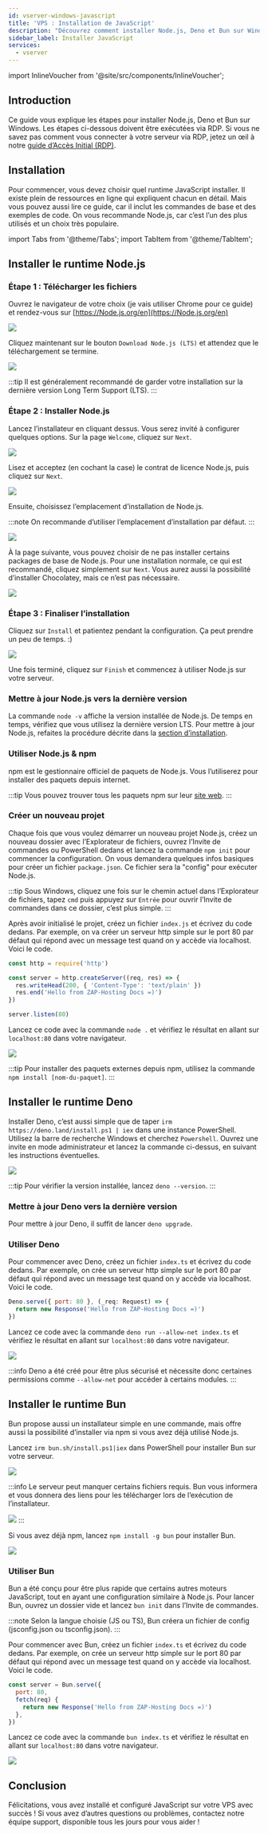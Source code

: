 ```yaml
---
id: vserver-windows-javascript
title: 'VPS : Installation de JavaScript'
description: "Découvrez comment installer Node.js, Deno et Bun sur Windows pour configurer efficacement votre environnement d'exécution JavaScript → En savoir plus maintenant"
sidebar_label: Installer JavaScript
services:
  - vserver
---
```


import InlineVoucher from '@site/src/components/InlineVoucher';

## Introduction

Ce guide vous explique les étapes pour installer Node.js, Deno et Bun sur Windows. Les étapes ci-dessous doivent être exécutées via RDP. Si vous ne savez pas comment vous connecter à votre serveur via RDP, jetez un œil à notre [guide d’Accès Initial (RDP)](vserver-windows-userdp.md).
<InlineVoucher />

## Installation

Pour commencer, vous devez choisir quel runtime JavaScript installer. Il existe plein de ressources en ligne qui expliquent chacun en détail. Mais vous pouvez aussi lire ce guide, car il inclut les commandes de base et des exemples de code. On vous recommande Node.js, car c’est l’un des plus utilisés et un choix très populaire.

import Tabs from '@theme/Tabs';
import TabItem from '@theme/TabItem';

<Tabs>
<TabItem value="Node.js Runtime" label="Node.js" default>

## Installer le runtime Node.js

### Étape 1 : Télécharger les fichiers
Ouvrez le navigateur de votre choix (je vais utiliser Chrome pour ce guide) et rendez-vous sur [https://Node.js.org/en](https://Node.js.org/en)

![](https://screensaver01.zap-hosting.com/index.php/s/FXEML6xiCedS7Nq/preview)

Cliquez maintenant sur le bouton `Download Node.js (LTS)` et attendez que le téléchargement se termine.

![](https://screensaver01.zap-hosting.com/index.php/s/EwjMejMYykPCQRQ/preview)

:::tip
Il est généralement recommandé de garder votre installation sur la dernière version Long Term Support (LTS).
:::

### Étape 2 : Installer Node.js
Lancez l’installateur en cliquant dessus. Vous serez invité à configurer quelques options. Sur la page `Welcome`, cliquez sur `Next`.

![](https://screensaver01.zap-hosting.com/index.php/s/4kZo7AFbMk58c2E/preview)

Lisez et acceptez (en cochant la case) le contrat de licence Node.js, puis cliquez sur `Next`.

![](https://screensaver01.zap-hosting.com/index.php/s/sDNjGj7fCqHRFGp/preview)

Ensuite, choisissez l’emplacement d’installation de Node.js.

:::note
On recommande d’utiliser l’emplacement d’installation par défaut.
:::

![](https://screensaver01.zap-hosting.com/index.php/s/L2wNRLFfEo3H6wn/preview)

À la page suivante, vous pouvez choisir de ne pas installer certains packages de base de Node.js. Pour une installation normale, ce qui est recommandé, cliquez simplement sur `Next`. Vous aurez aussi la possibilité d’installer Chocolatey, mais ce n’est pas nécessaire.

![](https://screensaver01.zap-hosting.com/index.php/s/y6ssQbn2psE5sFt/preview)

### Étape 3 : Finaliser l’installation
Cliquez sur `Install` et patientez pendant la configuration. Ça peut prendre un peu de temps. :)

![](https://screensaver01.zap-hosting.com/index.php/s/Bdr4pfwS2HRoaS2/preview)

Une fois terminé, cliquez sur `Finish` et commencez à utiliser Node.js sur votre serveur.

### Mettre à jour Node.js vers la dernière version

La commande `node -v` affiche la version installée de Node.js. De temps en temps, vérifiez que vous utilisez la dernière version LTS. Pour mettre à jour Node.js, refaites la procédure décrite dans la [section d’installation](vserver-windows-javascript.md).

### Utiliser Node.js & npm

npm est le gestionnaire officiel de paquets de Node.js. Vous l’utiliserez pour installer des paquets depuis internet.

:::tip
Vous pouvez trouver tous les paquets npm sur leur [site web](https://www.npmjs.com/).
:::

### Créer un nouveau projet

Chaque fois que vous voulez démarrer un nouveau projet Node.js, créez un nouveau dossier avec l’Explorateur de fichiers, ouvrez l’Invite de commandes ou PowerShell dedans et lancez la commande `npm init` pour commencer la configuration. On vous demandera quelques infos basiques pour créer un fichier `package.json`. Ce fichier sera la "config" pour exécuter Node.js.

:::tip
Sous Windows, cliquez une fois sur le chemin actuel dans l’Explorateur de fichiers, tapez `cmd` puis appuyez sur `Entrée` pour ouvrir l’Invite de commandes dans ce dossier, c’est plus simple.
:::

Après avoir initialisé le projet, créez un fichier `index.js` et écrivez du code dedans. Par exemple, on va créer un serveur http simple sur le port 80 par défaut qui répond avec un message test quand on y accède via localhost. Voici le code.

```js
const http = require('http')

const server = http.createServer((req, res) => {
  res.writeHead(200, { 'Content-Type': 'text/plain' })
  res.end('Hello from ZAP-Hosting Docs =)')
})

server.listen(80)
```

Lancez ce code avec la commande `node .` et vérifiez le résultat en allant sur `localhost:80` dans votre navigateur.

![](https://screensaver01.zap-hosting.com/index.php/s/kWRi9agrzkWc4rw/preview)

:::tip
Pour installer des paquets externes depuis npm, utilisez la commande `npm install [nom-du-paquet]`.
:::

</TabItem>

<TabItem value="Deno Runtime" label="Deno" default>

## Installer le runtime Deno

Installer Deno, c’est aussi simple que de taper `irm https://deno.land/install.ps1 | iex` dans une instance PowerShell. Utilisez la barre de recherche Windows et cherchez `Powershell`. Ouvrez une invite en mode administrateur et lancez la commande ci-dessus, en suivant les instructions éventuelles.

![](https://screensaver01.zap-hosting.com/index.php/s/jTdDo6c2Kx42o8B/preview)

:::tip
Pour vérifier la version installée, lancez `deno --version`.
:::

### Mettre à jour Deno vers la dernière version

Pour mettre à jour Deno, il suffit de lancer `deno upgrade`.

### Utiliser Deno

Pour commencer avec Deno, créez un fichier `index.ts` et écrivez du code dedans. Par exemple, on crée un serveur http simple sur le port 80 par défaut qui répond avec un message test quand on y accède via localhost. Voici le code.

```js
Deno.serve({ port: 80 }, (_req: Request) => {
  return new Response('Hello from ZAP-Hosting Docs =)')
})
```

Lancez ce code avec la commande `deno run --allow-net index.ts` et vérifiez le résultat en allant sur `localhost:80` dans votre navigateur.

![](https://screensaver01.zap-hosting.com/index.php/s/rswYFXWM9D5grpS/preview)

:::info
Deno a été créé pour être plus sécurisé et nécessite donc certaines permissions comme `--allow-net` pour accéder à certains modules.
:::

</TabItem>

<TabItem value="Bun Runtime" label="Bun" default>

## Installer le runtime Bun

Bun propose aussi un installateur simple en une commande, mais offre aussi la possibilité d’installer via npm si vous avez déjà utilisé Node.js.

<Tabs>
<TabItem value="command" label="Commande" default>

Lancez `irm bun.sh/install.ps1|iex` dans PowerShell pour installer Bun sur votre serveur.

![](https://screensaver01.zap-hosting.com/index.php/s/65oooTQRGQPW8DS/preview)

:::info
Le serveur peut manquer certains fichiers requis. Bun vous informera et vous donnera des liens pour les télécharger lors de l’exécution de l’installateur.

![](https://screensaver01.zap-hosting.com/index.php/s/kZsc5DF3BAiQ2fF/preview)
:::

</TabItem>
<TabItem value="npm" label="npm">

Si vous avez déjà npm, lancez `npm install -g bun` pour installer Bun.

![](https://screensaver01.zap-hosting.com/index.php/s/cejbBAQdHxkrm2A/preview)

</TabItem>
</Tabs>

### Utiliser Bun

Bun a été conçu pour être plus rapide que certains autres moteurs JavaScript, tout en ayant une configuration similaire à Node.js. Pour lancer Bun, ouvrez un dossier vide et lancez `bun init` dans l’Invite de commandes.

:::note
Selon la langue choisie (JS ou TS), Bun créera un fichier de config (jsconfig.json ou tsconfig.json).
:::

Pour commencer avec Bun, créez un fichier `index.ts` et écrivez du code dedans. Par exemple, on crée un serveur http simple sur le port 80 par défaut qui répond avec un message test quand on y accède via localhost. Voici le code.

```js
const server = Bun.serve({
  port: 80,
  fetch(req) {
    return new Response('Hello from ZAP-Hosting Docs =)')
  },
})
```

Lancez ce code avec la commande `bun index.ts` et vérifiez le résultat en allant sur `localhost:80` dans votre navigateur.

![](https://screensaver01.zap-hosting.com/index.php/s/oTco7F65bZbSGP9/preview)

</TabItem>
</Tabs>



## Conclusion

Félicitations, vous avez installé et configuré JavaScript sur votre VPS avec succès ! Si vous avez d’autres questions ou problèmes, contactez notre équipe support, disponible tous les jours pour vous aider !

<InlineVoucher />